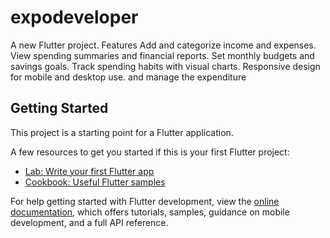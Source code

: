 # expodeveloper

A new Flutter project.
Features
Add and categorize income and expenses.
View spending summaries and financial reports.
Set monthly budgets and savings goals.
Track spending habits with visual charts.
Responsive design for mobile and desktop use.
and manage the expenditure


## Getting Started

This project is a starting point for a Flutter application.

A few resources to get you started if this is your first Flutter project:

- [Lab: Write your first Flutter app](https://docs.flutter.dev/get-started/codelab)
- [Cookbook: Useful Flutter samples](https://docs.flutter.dev/cookbook)

For help getting started with Flutter development, view the
[online documentation](https://docs.flutter.dev/), which offers tutorials,
samples, guidance on mobile development, and a full API reference.
